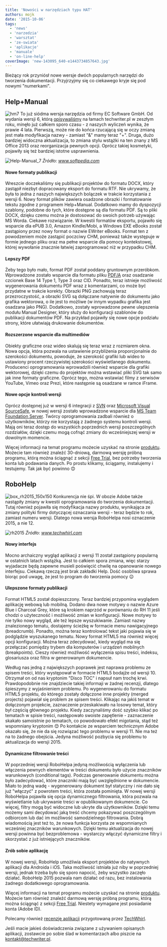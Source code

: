 ```yaml
---
title: 'Nowości w narzędziach typu HAT'
authors: mojk
date: '2015-10-06'
tags:
  - 'news'
  - 'narzedzia'
  - 'warsztat'
  - 'ze-swiata'
  - 'aplikacje'
  - 'manuale'
  - 'on-line-help'
coverImage: 'new-143095_640-e1443734857643.jpg'
---
```


Bieżący rok przyniósł nowe wersje dwóch popularnych narzędzi do tworzenia
dokumentacji. Przyjrzyjmy się co ciekawego kryje się pod nowymi "numerkami".

<!--truncate-->

## Help+Manual

![hm7](images/hm7.png) To już siódma wersja narzędzia od firmy EC Software GmbH.
Od wydania wersji 6, którą
[opisywaliśmy](http://techwriter.pl/help-and-manual-opis-narzedzia/) na łamach
techwriter.pl w zeszłym roku, minęło już całkiem sporo czasu - z naszych
wyliczeń wynika, że prawie 4 lata. Pierwszą, może nie do końca rzucającą się w
oczy zmianą jest mała modyfikacja nazwy - zamiast "&" mamy teraz "+". Druga,
dużo bardziej widoczna aktualizacja, to zmiana stylu wstążki na ten znany z MS
Office 2013 oraz reorganizacja pewnych opcji. Oprócz takiej kosmetyki, pojawiły
się też bardziej istotne usprawnienia.

![Help-Manual_7](images/Help-Manual_7-1024x723.png) _Źródło: www.softpedia.com_

#### Nowe formaty publikacji

Wreszcie doczekaliśmy się publikacji projektów do formatu DOCX, który zastąpił
niezbyt dopracowany eksport do formatu RTF. Nie ukrywamy, że była to jedna z
naszych największych bolączek w trakcie korzystania z wersji 6. Nowy format
plików zawiera osadzone obrazki i formatowanie tekstu zgodne z programem
Help+Manual. Dodatkowo mamy do dyspozycji szablony, podobne do tych, które
dostępne są dla formatu PDF. Są to pliki DOCX, dzięku czemu można je dostosować
do swoich potrzeb używając MS Worda. Ciekawe rozwiązanie. W kwestii formatów
eksportu, pojawiło się wsparcie dla ePUB 3.0, Amazon Kindle/Mobi, a Windows EXE
eBooks został zastąpiony przez nowy format o nazwie EWriter eBooks. Format ten z
powodzeniem może zastąpić poczciwy CHM, ponieważ także występuje w formie
jednego pliku oraz ma pełne wsparcie dla pomocy kontekstowej, której wywołanie
znacznie łatwiej zaprogramować niż w przypadku CHM.

#### Lepszy PDF

Żeby tego było mało, format PDF został poddany gruntownym przeróbkom.
Wprowadzone zostało wsparcie dla formatu pliku
[PDF/A](https://pl.wikipedia.org/wiki/PDF/A) oraz osadzanie czcionek Base 14
Type 1, Type 3 oraz CID. Ponadto, teraz istnieje możliwość wygenerowania
dokumentu PDF wraz z komentarzami, co może być przydatne w trakcie korekty.
Obrazki PNG zachowują teraz przezroczystość, a obrazki SVG są dołączane natywnie
do dokumentu jako grafika wektorowa, o ile jest to możliwe (w innym wypadku
grafika jest osadzana jako PNG). Dodatkowo, zostały wprowadzone pewne ulepszenia
modułu Manual Designer, który służy do konfiguracji szablonów do publikacji
dokumentów PDF. Na przykład pojawiły się nowe opcje podziału strony, które
ułatwiają drukowanie dokumentów.

#### Rozszerzone wsparcie dla multimediów

Obiekty graficzne oraz wideo skalują się teraz wraz z rozmiarem okna. Nowa
opcja, która pozwala na ustawienie przybliżenia proporcjonalnie do szerokości
dokumentu, powoduje, że szerokość grafiki lub wideo to ustawiony procent
rzeczywistej szerokości wyświetlanego dokumentu. Producenci oprogramowania
wprowadzili również wsparcie dla grafiki wektorowej, dzięki czemu do projektów
można wstawiać pliki SVG tak samo jak inne formaty graficzne. Oprócz tego, można
wstawiać filmy z serwisów YouTube, Vimeo oraz Prezi, które następnie są osadzane
w ramce iFrame.

#### Nowe opcje kontroli wersji

Oprócz dostępnej już w wersji 6 integracji z
[SVN](https://pl.wikipedia.org/wiki/Subversion) oraz
[Microsoft Visual SourceSafe](https://en.wikipedia.org/wiki/Microsoft_Visual_SourceSafe),
w nowej wersji zostało wprowadzone wsparcie dla
[MS Team Foundation Server](https://www.visualstudio.com/pl-pl/products/tfs-overview-vs.aspx).
Twórcy oprogramowania zadbali również o użytkowników, którzy nie korzystają z
żadnego systemu kontroli wersji. Mają oni teraz dostęp do wszystkich poprzednich
wersji poszczególnych rozdziałów, dzięki czemu mogą cofnąć zmiany do
wcześniejszej wersji w dowolnym momencie.

Więcej informacji na temat programu możecie uzyskać na stronie
[produktu](http://www.helpandmanual.com/index.html). Możecie tam również znaleźć
30-dniową, darmową wersję próbną programu, którą można ściągnąć z sekcji
[Free Trial](http://www.helpandmanual.com/downloads.html), bez potrzeby
tworzenia konta lub podawania danych. Po prostu klikamy, ściągamy, instalujemy i
testujemy. Tak jak być powinno 😊

## RoboHelp

![box_rh2015_150x150](images/box_rh2015_150x150.png) Konkurencja nie śpi. W
obozie Adobe także nastąpiły zmiany w kwestii oprogramowania do tworzenia
dokumentacji. Tutaj również pojawiła się modyfikacja nazwy produktu, wynikająca
ze zmiany polityki firmy dotyczącej oznaczania wersji - teraz będzie to rok,
zamiast numeru wersji. Dlatego nowa wersja RoboHelpa nosi oznaczenie 2015, a
nie 12.

![rh2015](images/rh2015.png) _Źródło: www.techwhirl.com_

#### Nowy interfejs

Mocno archaiczny wygląd aplikacji z wersji 11 został zastąpiony popularną w
ostatnich latach wstążką. Jest to całkiem spora zmiana, więc starzy wyjadacze
będą zapewne musieli poświęcić chwilę na opanowanie nowego interfejsu. Ciekawą
rzeczą jest brak zakładki Help. Dość osobliwa sprawa biorąc pod uwagę, że jest
to program do tworzenia pomocy 😉

#### Ulepszone formaty publikacji

Format HTML5 został dopieszczony. Teraz bardziej przypomina wyglądem aplikację
webową lub mobilną. Dodano dwa nowe motywy o nazwie Azure Blue i Charcoal Grey,
które są krokiem naprzód w porównaniu do RH 11 jeśli chodzi o użyteczność i
możliwość zmian w konfiguracji. Nowe motywy to nie tylko nowy wygląd, ale też
lepsze wyszukiwanie. Zamiast nazwy znalezionego tematu, dostajemy ścieżkę w
formacie menu nawigacyjnego (breadcrumb). Ponadto, można teraz kontrolować tekst
jaki pojawia się w podglądzie wyszukanego tematu. Nowy format HTML5 ma również
więcej opcji konfiguracji. Można teraz zdecydować, kiedy wygląd ma się
przełączać pomiędzy trybem dla komputerów i urządzeń mobilnych (breakpoints).
Cieszy również możliwość wyłączenia spisu treści, indeksu, glosariusza oraz
filtra w generowanym dokumencie.

Według nas jedną z największych poprawek jest naprawa problemu ze spisem treści,
który występował w formacie HTML5 bodajże od wersji 10. Otrzymał on od nas
kryptonim "Disco TOC" i napsuł nam trochę krwi. Prawdopodobnie nie znajdziecie
takiej informaji w żadnej recenzji, dlatego śpieszymy z wyjaśnieniem problemu.
Po wygenerowaniu do formatu HTML5 projektu, do którego zostały dołączone inne
projekty (merged projects) pojawiał się problem ze spisem treści. Klikając na
jakiś temat w dołączonym projekcie, zaznaczenie przeskakiwało na losowy temat,
który był częścią głównego projektu. Kiedy zaczynaliśmy dość szybko klikać po
tematach w spisie treści, następowało swoiste zapętlenie - zaznaczenie skakało
samoistnie po tematach, co powodowało efekt migotania, stąd też wspomniany
kryptonim 😊 Po kontakcie ze wsparciem technicznym Adobe okazało się, że nie da
się rozwiązać tego problemu w wersji 11. Nie ma też na to żadnego obejścia.
Jedyna możliwość pozbycia się problemu to aktualizacja do wersji 2015.

#### Dynamiczne filtrowanie treści

W poprzedniej wersji RoboHelpa jedyną możliwością wyłączenia lub włączenia
pewnych elementów w treści dokumentu było użycie znaczników warunkowych
(conditional tags). Podczas generowanie dokumentu można było zadecydować, które
znaczniki mają być uwzględnione w dokumencie. Miało to jedną wadę - wygenerowany
dokument był statyczny i nie dało się już "włączyć" z powrotem treści, która
została pominięta. W nowej wersji RoboHelpa pojawiła się opcja dynamicznego
filtrowania, która pozwala na wyświetlanie lub ukrywanie treści w opublikowanym
dokumencie. Co więcej, filtry mogą być widoczne lub ukryte dla użytkowników.
Dzięki temu możemy sami decydować jaką treść chcemy pokazywać poszczególnym
odbiorcom lub dać im możliwość samodzielnego filtrowania. Dobrą wiadomością jest
też to, że nowa funkcja korzysta ze wspomnianych wcześniej znaczników
warunkowych. Dzięki temu aktualizacja do nowej wersji powinna być
bezproblemowa - wystarczy włączyć dynamiczne filtry i skorzystać z już
istniejących znaczników.

#### Zrób sobie aplikację

W nowej wersji, RoboHelp umożliwia eksport projektów do natywnych aplikacji dla
Androida i iOS. Taka możliwość istniała już niby w poprzedniej wersji, jednak
trzeba było się sporo napocić, żeby wszystko zaczęło działać. RoboHelp 2015
pozwala nam działać od razu, bez instalowania żadnego dodatkowego
oprogramowania.

Więcej informacji na temat programu możecie uzyskać na stronie
[produktu](http://www.adobe.com/products/robohelp.html?promoid=DJDXG). Możecie
tam również znaleźć darmową wersję próbną programu, którą można ściągnąć z
sekcji
[Free Trial](https://www.adobe.com/cfusion/tdrc/index.cfm?product=robohelp&loc=en).
Niestety wymagane jest posiadanie konta (Adobe ID).

Polecamy również
[recenzję aplikacji](http://techwhirl.com/product-review-robohelp-2015-release/)
przygotowaną przez [TechWhirl](http://techwhirl.com/).

Jeśli macie jakieś doświadczenia związane z używaniem opisanych aplikacji,
zostawcie po sobie ślad w komentarzach albo piszcie na
[kontakt@techwriter.pl](mailto:kontakt@techwriter.pl).
